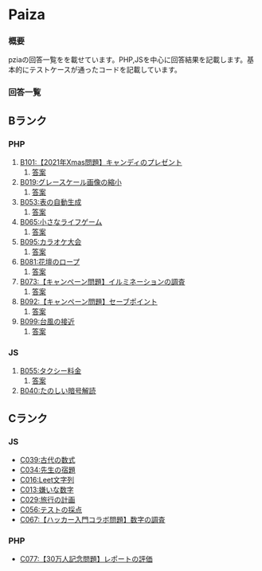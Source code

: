 # Paiza

### 概要
pziaの回答一覧をを載せています。PHP,JSを中心に回答結果を記載します。基本的にテストケースが通ったコードを記載しています。

### 回答一覧

## Bランク
### PHP
1. [B101:【2021年Xmas問題】キャンディのプレゼント]()
    1. [答案](php/rankB/B101.php)
3. [B019:グレースケール画像の縮小](https://paiza.jp/challenges/69/retry_result/38de08fb78cb22f51f6099db43261064)
    1. [答案](php/rankB/B019.php)
4. [B053:表の自動生成](https://paiza.jp/challenges/share/9d8J4kw2cTjj0NtUa6OtPydsLOTtF3BIweSwyKmC0a0?source=social)
    1. [答案](php/rankB/B053.php)
5. [B065:小さなライフゲーム](https://paiza.jp/works/challenges/304/retry)
    1. [答案](php/rankB/B065.php)
6. [B095:カラオケ大会]()
    1. [答案](php/rankB/B095.php)
8. [B081:花壇のロープ](B081.php)
    1. [答案](php/rankB/B081.php)
10. [B073:【キャンペーン問題】イルミネーションの調査](B073.php)
    1. [答案](php/rankB/B073.php) 
12. [B092:【キャンペーン問題】セーブポイント](https://paiza.jp/works/challenges/454/page/result)
    1. [答案](php/rankB/B092.php)
13. [B099:台風の接近](B099.php)
    1. [答案](php/rankB/B099.php)
### JS
1. [B055:タクシー料金](B055.js)
    1. [答案](js/rankB/B055.js)
3. [B040:たのしい暗号解読](B040.js)

## Cランク
### JS
* [C039:古代の数式](C067.js)
* [C034:先生の宿題](C034.js)
* [C016:Leet文字列](C016.js)
* [C013:嫌いな数字](C013.js)
* [C029:旅行の計画](C029.js)
* [C056:テストの採点](C056.js)
* [C067:【ハッカー入門コラボ問題】数字の調査](C067.js)

### PHP
* [C077:【30万人記念問題】レポートの評価](C077.php)







